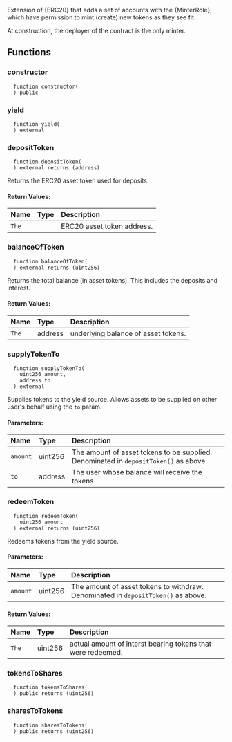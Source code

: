 
Extension of {ERC20} that adds a set of accounts with the {MinterRole},
which have permission to mint (create) new tokens as they see fit.

At construction, the deployer of the contract is the only minter.
## Functions
### constructor
```solidity
  function constructor(
  ) public
```




### yield
```solidity
  function yield(
  ) external
```




### depositToken
```solidity
  function depositToken(
  ) external returns (address)
```
Returns the ERC20 asset token used for deposits.



#### Return Values:
| Name                           | Type          | Description                                                                  |
| :----------------------------- | :------------ | :--------------------------------------------------------------------------- |
|`The`|  | ERC20 asset token address.
### balanceOfToken
```solidity
  function balanceOfToken(
  ) external returns (uint256)
```
Returns the total balance (in asset tokens).  This includes the deposits and interest.



#### Return Values:
| Name                           | Type          | Description                                                                  |
| :----------------------------- | :------------ | :--------------------------------------------------------------------------- |
|`The`| address | underlying balance of asset tokens.
### supplyTokenTo
```solidity
  function supplyTokenTo(
    uint256 amount,
    address to
  ) external
```
Supplies tokens to the yield source.  Allows assets to be supplied on other user's behalf using the `to` param.


#### Parameters:
| Name | Type | Description                                                          |
| :--- | :--- | :------------------------------------------------------------------- |
|`amount` | uint256 | The amount of asset tokens to be supplied.  Denominated in `depositToken()` as above.
|`to` | address | The user whose balance will receive the tokens

### redeemToken
```solidity
  function redeemToken(
    uint256 amount
  ) external returns (uint256)
```
Redeems tokens from the yield source.


#### Parameters:
| Name | Type | Description                                                          |
| :--- | :--- | :------------------------------------------------------------------- |
|`amount` | uint256 | The amount of asset tokens to withdraw.  Denominated in `depositToken()` as above.

#### Return Values:
| Name                           | Type          | Description                                                                  |
| :----------------------------- | :------------ | :--------------------------------------------------------------------------- |
|`The`| uint256 | actual amount of interst bearing tokens that were redeemed.
### tokensToShares
```solidity
  function tokensToShares(
  ) public returns (uint256)
```




### sharesToTokens
```solidity
  function sharesToTokens(
  ) public returns (uint256)
```




